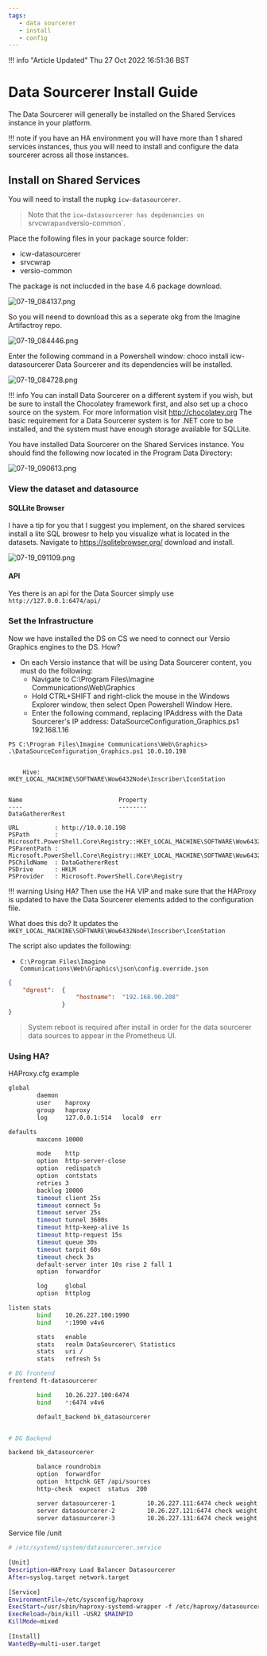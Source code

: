 ```yaml
---
tags:
   - data sourcerer
   - install
   - config
---
```


<!--
Title : tut_data_sourcerer_install
- Created : 2022-07-19
- Updated :
- Author : James Rivers
- Written against (version):
- Sources :
- Author Notes :
- Tags : 
-->

!!! info "Article Updated"
    Thu 27 Oct 2022 16:51:36 BST
# Data Sourcerer Install Guide

The Data Sourcerer will generally be installed on the Shared Services instance in your platform. 

!!! note 
    if you have an HA environment you will have more than 1 shared services instances, thus you will need to install and configure the data sourcerer across all those instances. 

## Install on Shared Services 

You will need to install the nupkg `icw-datasourcerer`.

> Note that the `icw-datasourcerer has depdenancies on `srvcwrap` and `versio-common`.

Place the following files in your package source folder:

- icw-datasourcerer
- srvcwrap
- versio-common

The package is not inclucded in the base 4.6 package download.

![07-19_084137.png](attachments/22022-07-19_084137.png)

So you will neend to download this as a seperate okg from the Imagine Artifactroy repo. 

![07-19_084446.png](attachments/2022-07-19_084446.png)

Enter the following command in a Powershell window: choco install icw-datasourcerer Data Sourcerer and its dependencies will be installed.

![07-19_084728.png](attachments/22-07-19_084728.png)

!!! info
    You can install Data Sourcerer on a different system if you wish, but be sure to install the Chocolatey framework first, and also set up a choco source on the system. For more information visit http://chocolatey.org The basic requirement for a Data Sourcerer system is for .NET core to be installed, and the system must have enough storage available for SQLLite.

You have installed Data Sourcerer on the Shared Services instance. You should find the following now located in the Program Data Directory:

![07-19_090613.png](attachments/22022-07-19_090613.png)

### View the dataset and datasource 

#### SQLLite Browser

I have a tip for you that I suggest you implement, on the shared services install a lite SQL browesr to help you visualize what is located in the datasets. Navigate to https://sqlitebrowser.org/
download and install. 

![07-19_091109.png](attachments/22022-07-19_091109.png)

#### API

Yes there is an api for the Data Sourcer simply use `http://127.0.0.1:6474/api/`


### Set the Infrastructure

Now we have installed the DS on CS we need to connect our Versio Graphics engines to the DS. How?

- On each Versio instance that will be using Data Sourcerer content, you must do the following:
   - Navigate to C:\Program Files\Imagine Communications\Web\Graphics
   - Hold CTRL+SHIFT and right-click the mouse in the Windows Explorer window, then select Open Powershell Window Here.
   - Enter the following command, replacing IPAddress with the Data Sourcerer's IP address:  DataSourceConfiguration_Graphics.ps1 192.168.1.16


```shell
PS C:\Program Files\Imagine Communications\Web\Graphics> .\DataSourceConfiguration_Graphics.ps1 10.0.10.198


    Hive: HKEY_LOCAL_MACHINE\SOFTWARE\Wow6432Node\Inscriber\IconStation


Name                           Property
----                           --------
DataGathererRest

URL          : http://10.0.10.198
PSPath       : Microsoft.PowerShell.Core\Registry::HKEY_LOCAL_MACHINE\SOFTWARE\Wow6432Node\Inscriber\IconStation\DataGathererRest
PSParentPath : Microsoft.PowerShell.Core\Registry::HKEY_LOCAL_MACHINE\SOFTWARE\Wow6432Node\Inscriber\IconStation
PSChildName  : DataGathererRest
PSDrive      : HKLM
PSProvider   : Microsoft.PowerShell.Core\Registry
```

!!! warning 
    Using HA? Then use the HA VIP and make sure that the HAProxy is updated to have the Data Sourcerer elements added to the configuration file.

What does this do? It updates the `HKEY_LOCAL_MACHINE\SOFTWARE\Wow6432Node\Inscriber\IconStation`

The script also updates the following:

- `C:\Program Files\Imagine Communications\Web\Graphics\json\config.override.json`

```json
{
    "dgrest":  {
                   "hostname":  "192.168.90.208"
               }
}
```

> System reboot is required after install in order for the data sourcerer data sources to appear in the Prometheus UI.

### Using HA? 

HAProxy.cfg example 
```sh
global
        daemon
        user    haproxy
        group   haproxy
        log     127.0.0.1:514   local0  err

defaults
        maxconn 10000

        mode    http
        option  http-server-close
        option  redispatch
        option  contstats
        retries 3
        backlog 10000
        timeout client 25s
        timeout connect 5s
        timeout server 25s
        timeout tunnel 3600s
        timeout http-keep-alive 1s
        timeout http-request 15s
        timeout queue 30s
        timeout tarpit 60s
        timeout check 3s
        default-server inter 10s rise 2 fall 1
        option  forwardfor

        log     global
        option  httplog

listen stats
        bind    10.26.227.100:1990
        bind    *:1990 v4v6

        stats   enable
        stats   realm DataSourcerer\ Statistics
        stats   uri /
        stats   refresh 5s

# DG frontend
frontend ft-datasourcerer

        bind    10.26.227.100:6474
        bind    *:6474 v4v6

        default_backend bk_datasourcerer


# DG Backend

backend bk_datasourcerer

        balance roundrobin
        option  forwardfor
        option  httpchk GET /api/sources
        http-check  expect  status  200

        server datasourcerer-1         10.26.227.111:6474 check weight 1
        server datasourcerer-2         10.26.227.121:6474 check weight 1
        server datasourcerer-3         10.26.227.131:6474 check weight 1
```      

Service file /unit

```sh
# /etc/systemd/system/datasourcerer.service
  
[Unit]
Description=HAProxy Load Balancer Datasourcerer
After=syslog.target network.target
  
[Service]
EnvironmentFile=/etc/sysconfig/haproxy
ExecStart=/usr/sbin/haproxy-systemd-wrapper -f /etc/haproxy/datasourcerer.cfg -p /run/websocket.pid $OPTIONS
ExecReload=/bin/kill -USR2 $MAINPID
KillMode=mixed
  
[Install]
WantedBy=multi-user.target
```

